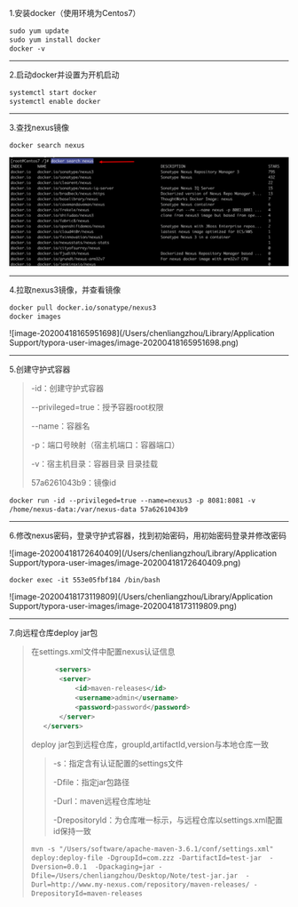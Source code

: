 1.安装docker（使用环境为Centos7）

```shell
sudo yum update
sudo yum install docker
docker -v
```

***

2.启动docker并设置为开机启动

```shell
systemctl start docker
systemctl enable docker
```

***

3.查找nexus镜像

```shell
docker search nexus
```

![](https://raw.githubusercontent.com/matrixZCL/personal-notes/master/img/20200418202830.png)

***

4.拉取nexus3镜像，并查看镜像

```
docker pull docker.io/sonatype/nexus3
docker images
```

![image-20200418165951698](/Users/chenliangzhou/Library/Application Support/typora-user-images/image-20200418165951698.png)

***

5.创建守护式容器

>-id：创建守护式容器
>
>--privileged=true：授予容器root权限
>
>--name：容器名
>
>-p：端口号映射（宿主机端口：容器端口）
>
>-v：宿主机目录：容器目录  目录挂载 
>
>57a6261043b9：镜像id

```shell
docker run -id --privileged=true --name=nexus3 -p 8081:8081 -v /home/nexus-data:/var/nexus-data 57a6261043b9
```

***

6.修改nexus密码，登录守护式容器，找到初始密码，用初始密码登录并修改密码

![image-20200418172640409](/Users/chenliangzhou/Library/Application Support/typora-user-images/image-20200418172640409.png)

```
docker exec -it 553e05fbf184 /bin/bash
```

![image-20200418173119809](/Users/chenliangzhou/Library/Application Support/typora-user-images/image-20200418173119809.png)

***

7.向远程仓库deploy jar包

>在settings.xml文件中配置nexus认证信息
>
>```xml
>		<servers>
>        <server>
>            <id>maven-releases</id>
>            <username>admin</username>
>            <password>password</password>
>        </server>
>    </servers>
>```
>
>deploy jar包到远程仓库，groupId,artifactId,version与本地仓库一致
>
>>-s：指定含有认证配置的settings文件
>>
>>-Dfile：指定jar包路径
>>
>>-Durl：maven远程仓库地址
>>
>>-DrepositoryId：为仓库唯一标示，与远程仓库以settings.xml配置id保持一致
>
>```shell
>mvn -s "/Users/software/apache-maven-3.6.1/conf/settings.xml" deploy:deploy-file -DgroupId=com.zzz -DartifactId=test-jar  -Dversion=0.0.1  -Dpackaging=jar -Dfile=/Users/chenliangzhou/Desktop/Note/test-jar.jar  -Durl=http://www.my-nexus.com/repository/maven-releases/ -DrepositoryId=maven-releases
>```
>
>

